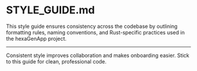 <!--
SPDX-FileCopyrightText: 2025 hexaTune LLC
SPDX-License-Identifier: MIT
-->

# STYLE_GUIDE.md

This style guide ensures consistency across the codebase by outlining formatting rules, naming conventions, and Rust-specific practices used in the hexaGenApp project.

---

Consistent style improves collaboration and makes onboarding easier. Stick to this guide for clean, professional code.
